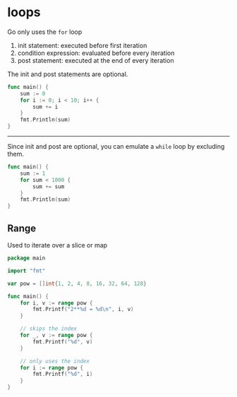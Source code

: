 # loops

Go only uses the `for` loop

1. init statement: executed before first iteration
2. condition expression: evaluated before every iteration
3. post statement: executed at the end of every iteration

The init and post statements are optional.

```go
func main() {
	sum := 0
	for i := 0; i < 10; i++ {
		sum += i
	}
	fmt.Println(sum)
}
```

---

Since init and post are optional, you can emulate a `while` loop by 
excluding them.

```go
func main() {
	sum := 1
	for sum < 1000 {
		sum += sum
	}
	fmt.Println(sum)
}
```

## Range

Used to iterate over a slice or map

```go
package main

import "fmt"

var pow = []int{1, 2, 4, 8, 16, 32, 64, 128}

func main() {
	for i, v := range pow {
		fmt.Printf("2**%d = %d\n", i, v)
	}

	// skips the index
	for _, v := range pow {
		fmt.Printf("%d", v)
	}

	// only uses the index
	for i := range pow {
		fmt.Printf("%d", i)
	}
}
```